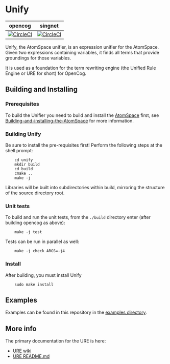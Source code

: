 # Unify

opencog | singnet
------- | -------
[![CircleCI](https://circleci.com/gh/opencog/unify.svg?style=svg)](https://circleci.com/gh/opencog/unify) | [![CircleCI](https://circleci.com/gh/singnet/unify.svg?style=svg)](https://circleci.com/gh/singnet/unify)

Unify, the AtomSpace unifier, is an expression unifier for the AtomSpace.
Given two expressions containing variables, it finds all terms that
provide groundings for those variables.

It is used as a foundation for the term rewriting engine
(the Unified Rule Engine or URE for short) for OpenCog.

## Building and Installing

### Prerequisites

To build the Unifier you need to build and install the
[AtomSpace](https://wiki.opencog.org/w/AtomSpace) first, see
[Building-and-installing-the-AtomSpace](https://github.com/opencog/atomspace#building-and-installing)
for more information.

### Building Unify

Be sure to install the pre-requisites first!
Perform the following steps at the shell prompt:
```
    cd unify
    mkdir build
    cd build
    cmake ..
    make -j
```
Libraries will be built into subdirectories within build, mirroring
the structure of the source directory root.

### Unit tests

To build and run the unit tests, from the `./build` directory enter
(after building opencog as above):
```
    make -j test
```
Tests can be run in parallel as well:
```
    make -j check ARGS=-j4
```

### Install

After building, you must install Unify
```
    sudo make install
```

## Examples

Examples can be found in this repository in the
[examples directory](examples).

## More info

The primary documentation for the URE is here:

* [URE wiki](https://wiki.opencog.org/w/URE)
* [URE README.md](https://github.com/opencog/ure/README.md)

